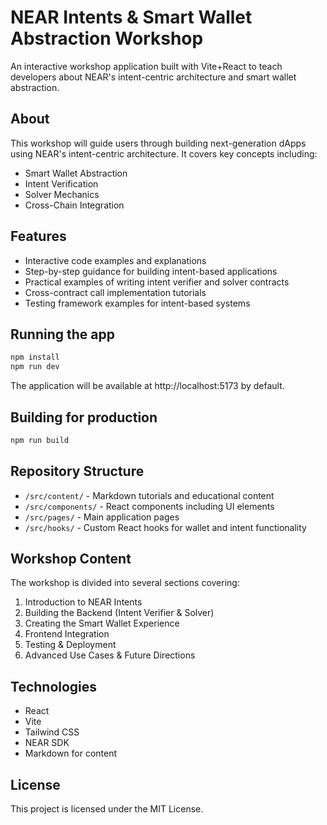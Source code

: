 
# NEAR Intents & Smart Wallet Abstraction Workshop

An interactive workshop application built with Vite+React to teach developers about NEAR's intent-centric architecture and smart wallet abstraction.

## About

This workshop will guide users through building next-generation dApps using NEAR's intent-centric architecture. It covers key concepts including:

- Smart Wallet Abstraction
- Intent Verification
- Solver Mechanics
- Cross-Chain Integration

## Features

- Interactive code examples and explanations
- Step-by-step guidance for building intent-based applications
- Practical examples of writing intent verifier and solver contracts
- Cross-contract call implementation tutorials
- Testing framework examples for intent-based systems

## Running the app

```bash
npm install
npm run dev
```

The application will be available at http://localhost:5173 by default.

## Building for production

```bash
npm run build
```

## Repository Structure

- `/src/content/` - Markdown tutorials and educational content
- `/src/components/` - React components including UI elements
- `/src/pages/` - Main application pages
- `/src/hooks/` - Custom React hooks for wallet and intent functionality

## Workshop Content

The workshop is divided into several sections covering:

1. Introduction to NEAR Intents
2. Building the Backend (Intent Verifier & Solver)
3. Creating the Smart Wallet Experience
4. Frontend Integration
5. Testing & Deployment
6. Advanced Use Cases & Future Directions

## Technologies

- React
- Vite
- Tailwind CSS
- NEAR SDK
- Markdown for content

## License

This project is licensed under the MIT License.
